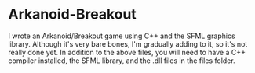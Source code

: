 # Arkanoid-Breakout
I wrote an Arkanoid/Breakout game using C++ and the SFML graphics library.  Although it's very bare bones, I'm gradually adding to it, so it's not really done yet.
In addition to the above files, you will need to have a C++ compiler installed, the SFML library, and the .dll files in the files folder.
